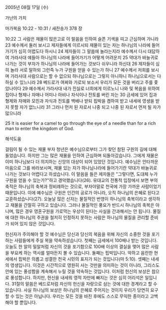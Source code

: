 2005년 08월 17일 (수)

가난의 가치



마가복음 10:22 - 10:31 / 새찬송가 378 장


10:22 그 사람은 재물이 많은고로 이 말씀을 인하여 슬픈 기색을 띠고 근심하며 가니라 23 예수께서 둘러 보시고 제자들에게 이르시되 재물이 있는 자는 하나님의 나라에 들어가기가 심히 어렵도다 하시니 24 제자들이 그 말씀에 놀라는지라 예수께서 다시 대답하여 가라사대 얘들아 하나님의 나라에 들어가기가 어떻게 어려운지 25 약대가 바늘귀로 나가는 것이 부자가 하나님의 나라에 들어가는 것보다 쉬우니라 하신대 26 제자들이 심히 놀라 서로 말하되 그런즉 누가 구원을 얻을 수 있는가 하니 27 예수께서 저희를 보시며 가라사대 사람으로는 할 수 없으되 하나님으로는 그렇지 아니하니 하나님으로서는 다 하실 수 있느니라 28 베드로가 여짜와 가로되 보소서 우리가 모든 것을 버리고 주를 좇았나이다 29 예수께서 가라사대 내가 진실로 너희에게 이르노니 나와 및 복음을 위하여 집이나 형제나 자매나 어미나 아비나 자식이나 전토를 버린 자는 30 금세에 있어 집과 형제와 자매와 모친과 자식과 전토를 백배나 받되 핍박을 겸하여 받고 내세에 영생을 받지 못할 자가 없느니라 31 그러나 먼저 된 자로서 나중 되고 나중 된 자로서 먼저 될 자가 많으니라

25 It is easier for a camel to go through the eye of a needle than for a rich man to enter the kingdom of God.

해석도움





걸림이 될 수 있는 재물
부자 청년은 예수님으로부터 그가 찾던 참된 구원의 길에 대해 들었습니다. 하지만 그는 많은 재물을 인하여 근심하며 되돌아갔습니다. 그에게 재물은 이미 하나님보다 더 의지하는 신앙의 대상이 되어 있었던 것입니다. 예수님은 안타까운 마음으로 그를 바라보시며, 재물 있는 자가 하나님나라에 들어가기란 약대가 바늘귀로 나가는 것보다 어렵다고 하셨습니다. 이 말씀을 들은 제자들은 "그렇다면, 도대체 누가 구원을 얻을 수 있는가?"하고 경악했습니다(26). 유대교의 전통적 입장에서 보면 부의 축적은 하나님의 축복과 정비례하는 것으로, 부자야말로 천국에 가장 가까운 사람이었기 때문입니다. 이에 예수님은 구원은 인간의 공로가 아니라, 오직 하나님의 은혜로 된다고 교훈하셨습니다(27). 오늘날 많은 신자는 물질적인 번영이 하나님의 축복이라고 생각하고 재물을 간절히 구하고 있습니다. 그러나 물질적인 풍요가 반드시 하나님의 축복은 아니며, 많은 경우 영혼구원을 가로막는 우상이 된다는 사실을 간과해서는 안 됩니다. 물질에 대한 하나님의 주권을 철저히 인정하지 못하는 사람은 하나님의 물질을 관리할 준비가 되어 있지 않은 것입니다.

헌신자가 주의해야 할 것
예수님은 당신과 당신의 복음을 위해 자신의 소중한 것을 포기하는 사람들에게 주실 복을 약속하셨습니다. 첫째는 금세에서 100배나 받는 것입니다. 오늘도 한 알의 밀알처럼 자신의 것을 포기함으로 100배 이상의 결실을 맺어 많은 사람을 부요케 하는 역사를 얼마든지 볼 수 있습니다. 둘째는 핍박입니다. 악하고 음란한 현세에서 핍박은 의롭고 성결한 천국 시민의 표지가 되는 것입니다(마 5:10). 셋째는 내세의 영생입니다. 이것은 시간적으로 영원히 사는 것만을 의미하는 것이 아니라, 그리스도안에 있는 풍성함을 계속해서 누릴 것을 약속하는 것입니다. 이처럼 헌신의 보상은 참으로 풍성합니다. 하지만, 헌신을 내세워 영적 자만에 빠지는 것은 심히 어리석은 일입니다. 31절의 말씀은 베드로처럼 자신의 헌신을 자랑으로 삼는 것에 대한 경계라고 할 수 있습니다. 사실 하나님의 보상은 하나님의 은혜로 주어지는 것이지 우리가 당연히 요구할 수 있는 것은 아닙니다. 우리는 모든 것을 바친 후에도 스스로 무익한 종이라고 고백해야 할 뿐입니다.
